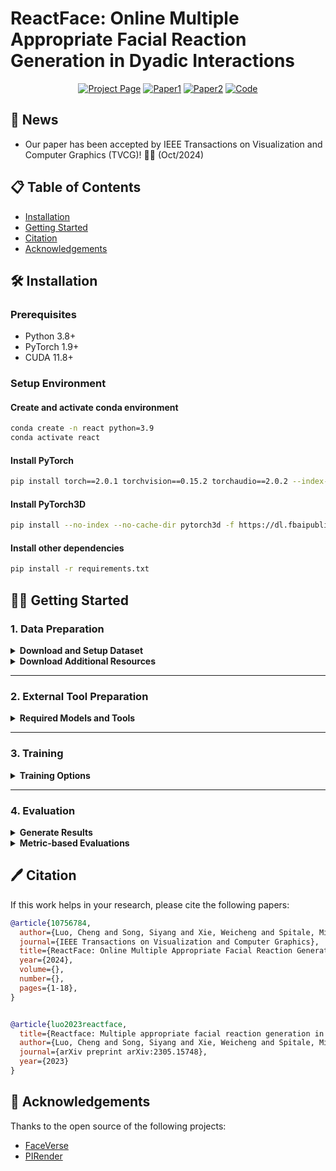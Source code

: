 # ReactFace: Online Multiple Appropriate Facial Reaction Generation in Dyadic Interactions

<div align="center">

[![Project Page](https://img.shields.io/badge/Project-Page-blue)](xxxxxxxx)
[![Paper1](https://img.shields.io/badge/Paper-arXiv-red)](https://arxiv.org/pdf/2305.15748)
[![Paper2](https://img.shields.io/badge/Paper-IEEE-green)](https://ieeexplore.ieee.org/abstract/document/10756784)
[![Code](https://img.shields.io/badge/Code-GitHub-black)](https://github.com/lingjivoo/ReactFace)

</div>

## 📢 News

- Our paper has been accepted by IEEE Transactions on Visualization and Computer Graphics (TVCG)! 🎉🎉 (Oct/2024)

## 📋 Table of Contents

- [Installation](#installation)
- [Getting Started](#getting-started)
- [Citation](#citation)
- [Acknowledgements](#acknowledgements)

## 🛠️ Installation

### Prerequisites

- Python 3.8+
- PyTorch 1.9+
- CUDA 11.8+

### Setup Environment

#### Create and activate conda environment
```bash
conda create -n react python=3.9
conda activate react
```

#### Install PyTorch
```bash
pip install torch==2.0.1 torchvision==0.15.2 torchaudio==2.0.2 --index-url https://download.pytorch.org/whl/cu118
```

#### Install PyTorch3D
```bash
pip install --no-index --no-cache-dir pytorch3d -f https://dl.fbaipublicfiles.com/pytorch3d/packaging/wheels/py39_cu118_pyt201/download.html
```

#### Install other dependencies
```bash
pip install -r requirements.txt
```

## 👨‍🏫 Getting Started

### 1. Data Preparation
<details>
<summary><b>Download and Setup Dataset</b></summary>

The REACT 2023/2024 Multimodal Challenge Dataset is compiled from the following public datasets for studying dyadic interactions:
- [NOXI](https://dl.acm.org/doi/10.1145/3136755.3136780)
- [RECOLA](https://ieeexplore.ieee.org/document/6553805)

Apply for data access at:
- [REACT 2023 Homepage](https://sites.google.com/cam.ac.uk/react2023/home)
- [REACT 2024 Homepage](https://sites.google.com/cam.ac.uk/react2024)

**Data organization (`data/`) follows this structure:**
```
data/partition/modality/site/chat_index/person_index/clip_index/actual_data_files
```

Example data structure:
```
data
├── test
├── val
├── train
   ├── Video_files
       ├── NoXI
           ├── 010_2016-03-25_Paris
               ├── Expert_video
               ├── Novice_video
                   ├── 1
                       ├── 1.png
                       ├── ....
                       ├── 751.png
                   ├── ....
           ├── ....
       ├── RECOLA
   ├── Audio_files
       ├── NoXI
       ├── RECOLA
           ├── group-1
               ├── P25 
               ├── P26
                   ├── 1.wav
                   ├── ....
           ├── group-2
           ├── group-3
   ├── Emotion
       ├── NoXI
       ├── RECOLA
           ├── group-1
               ├── P25 
               ├── P26
                   ├── 1.csv
                   ├── ....
           ├── group-2
           ├── group-3
   ├── 3D_FV_files
       ├── NoXI
       ├── RECOLA
           ├── group-1
               ├── P25 
               ├── P26
                   ├── 1.npy
                   ├── ....
           ├── group-2
           ├── group-3
```

Important details:
- Task: Predict one role's reaction ('Expert' or 'Novice', 'P25' or 'P26') to the other
- 3D_FV_files contain 3DMM coefficients (expression: 52 dim, angle: 3 dim, translation: 3 dim)
- Video specifications:
  - Frame rate: 25 fps
  - Resolution: 256x256
  - Clip length: 751 frames (~30s)
  - Audio sampling rate: 44100
- CSV files for training/validation are available at: 'data/train.csv', 'data/val.csv', 'data/test.csv'

</details>

<details>
<summary><b>Download Additional Resources</b></summary>

1. **Listener Reaction Neighbors**
   - Download the appropriate listener reaction neighbors dataset from [here](https://drive.google.com/drive/folders/1gi1yzP3dUti8fJy2HToiijPuyRyzokdh?usp=sharing)
   - Place the downloaded files in the dataset root folder
   - 
2. **Ground Truth 3DMMs**
   - Download the ground truth 3DMMs (test set) for speaker-listener evaluation from [here](https://drive.google.com/drive/folders/1jVi8ZWMiyynG6LsKJSaKj2fX-EavK11h?usp=drive_link)
   - Place the downloaded files in the `metric/gt` folder

</details>

---

### 2. External Tool Preparation
<details>
<summary><b>Required Models and Tools</b></summary>

We use 3DMM coefficients for 3D listener/speaker representation and 3D-to-2D frame rendering.

1. **3DMM Model Setup**
   - Download [FaceVerse version 2 model](https://github.com/LizhenWangT/FaceVerse) (faceverse_simple_v2.npy)
   - Place in `external/FaceVerse/data/`
   - Get pre-extracted data:
     - [3DMM coefficients](https://drive.google.com/drive/folders/1RrTytDkkq520qUUAjTuNdmS6tCHQnqFu) (Place in `dataset_root/3D_FV_files`)
     - [Reference files](https://drive.google.com/drive/folders/1uVOOJzY3p2XjDESwH4FCjGO8epO7miK4) (mean_face, std_face, reference_full)
     - Place in `external/FaceVerse/`

2. **PIRender Setup**
   - We use [PIRender](https://github.com/RenYurui/PIRender) for 3D-to-2D rendering
   - Download our retrained [checkpoint](https://drive.google.com/drive/folders/1Ys1u0jxVBxrmQZrcrQbm8tagOPNxrTUA) (cur_model_fold.pth)
   - Place in `external/PIRender/`

</details>

---

### 3. Training
<details>
<summary><b>Training Options</b></summary>

Training with rendering during training:
```bash
python train.py \
  --batch-size 8 \
  --window-size 64 \
  --momentum 0.1 \
  --gpu-ids 0 \
  -lr 0.00002 \
  -e 200 \
  -j 4 \
  --sm-p 10 \
  --kl-p 0.00001 \
  --div-p 100 \
  --rendering \
  --outdir results/train-reactface
```

Training without rendering during validation (faster):
```bash
python train.py \
  --batch-size 8 \
  --window-size 64 \
  --momentum 0.1 \
  --gpu-ids 0 \
  -lr 0.00002 \
  -e 200 \
  -j 4 \
  --sm-p 10 \
  --kl-p 0.00001 \
  --div-p 100 \
  --outdir results/train-reactface
```

</details>

---

### 4. Evaluation
<details>
<summary><b>Generate Results</b></summary>

To generate listener reactions using a trained ReactFace model, run:

```bash
python evaluate.py \
  --split test \
  --batch-size 16 \
  --window-size 8 \
  --momentum 0.9 \
  --gpu-ids 0 \
  -j 4 \
  --rendering \
  --outdir results/eval \
  --resume results/training-reactface/best_checkpoint.pth
```

</details>

<details>
<summary><b>Metric-based Evaluations</b></summary>
Our evaluation methodology is based on established research in Multiple Appropriate Listener Reaction:

<div>
    
[![Paper1](https://img.shields.io/badge/Paper-arXiv-red)](https://arxiv.org/pdf/2306.06583)
[![Paper2](https://img.shields.io/badge/Paper-arXiv-red)](https://arxiv.org/pdf/2401.05166)
[![Paper3](https://img.shields.io/badge/Paper-arXiv-red)](https://arxiv.org/pdf/2302.06514)

</div>
   
#### Metrics Overview

##### Diversity Metrics
- **FRDvs**: Measures diversity across speaker behavior conditions
- **FRVar**: Evaluates diversity within a single generated facial reaction sequence
- **FRDiv**: Assesses diversity of different generated listener reactions to the same speaker behavior

##### Quality Metrics
- **FRRea**: Uses Fréchet Video Distance (FVD) to evaluate realism of generated video sequences
- **FRCorr**: Measures appropriateness by correlating each generated facial reaction with its most similar real facial reaction
- **FRSyn**: Evaluates synchronization between generated listener reactions and varying speaker sequences


#### Running Evaluation

Execute the following command to compute all metrics:

```bash
python evaluate_metric.py \
  --split test \
  --gt-speaker-3dmm-path ./metric/gt/tdmm_speaker.npy \
  --gt-listener-3dmm-path ./metric/gt/tdmm_listener.npy \
  --gn-listener-3dmm-path ./results/eval/test/coeffs/tdmm_10x.npy
```
Assessing realism by FVD:

- Download model(rgb_imagenet.pt) from the [lib](https://github.com/piergiaj/pytorch-i3d)
- Put the model to the folder ```metric/FVD/pytorch_i3d_model/models```
- Execute the following command to compute the FVD metric:

```bash
python metric/FVD/fvd_eval.py \
  --source-dir PATH/TO/A-COLLECTION-OF-GT-LISTENER-VIDEOS \
  --target-dir /path/to/your/generated/videos \
  --model-path metric/FVD/pytorch_i3d_model/models/rgb_imagenet.pt \
  --num-videos 100 \
  --frame-size 224 \
  --max-frames 750
```

</details>


</details>

## 🖊️ Citation

If this work helps in your research, please cite the following papers:

```bibtex
@article{10756784,
  author={Luo, Cheng and Song, Siyang and Xie, Weicheng and Spitale, Micol and Ge, Zongyuan and Shen, Linlin and Gunes, Hatice},
  journal={IEEE Transactions on Visualization and Computer Graphics}, 
  title={ReactFace: Online Multiple Appropriate Facial Reaction Generation in Dyadic Interactions}, 
  year={2024},
  volume={},
  number={},
  pages={1-18},
}


@article{luo2023reactface,
  title={Reactface: Multiple appropriate facial reaction generation in dyadic interactions},
  author={Luo, Cheng and Song, Siyang and Xie, Weicheng and Spitale, Micol and Shen, Linlin and Gunes, Hatice},
  journal={arXiv preprint arXiv:2305.15748},
  year={2023}
}
```

## 🤝 Acknowledgements

Thanks to the open source of the following projects:

- [FaceVerse](https://github.com/LizhenWangT/FaceVerse)
- [PIRender](https://github.com/RenYurui/PIRender)
